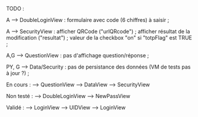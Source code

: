 TODO :

A	--> DoubleLoginView	: formulaire avec code (6 chiffres) à saisir ;

A	--> SecurityView	: afficher QRCode ("urlQRcode") ;
				  afficher résultat de la modification ("resultat") ;
				  valeur de la checkbox "on" si "totpFlag" est TRUE ;

A,G	--> QuestionView	: pas d'affichage question/réponse ;

PY, G	--> Data/Security	: pas de persistance des données (VM de tests pas à jour ?) ;


En cours :
--> QuestionView
--> DataView
--> SecurityView


Non testé :
--> DoubleLoginView
--> NewPassView


Validé :
--> LoginView
--> UIDView
--> LoginView
